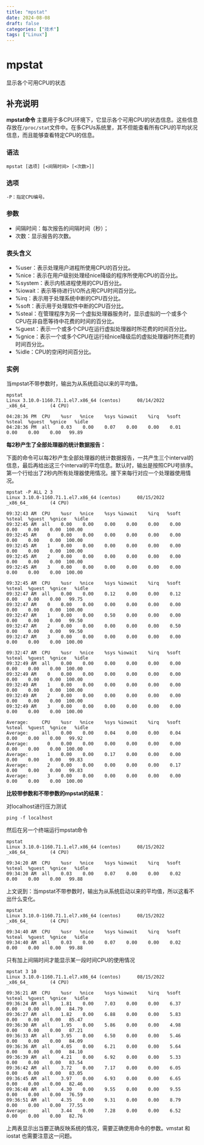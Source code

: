 ```yaml
---
title: "mpstat"
date: 2024-08-08
draft: false
categories: ["技术"]
tags: ["Linux"]
---
```

mpstat
===

显示各个可用CPU的状态

## 补充说明

**mpstat命令** 主要用于多CPU环境下，它显示各个可用CPU的状态信息。这些信息存放在`/proc/stat`文件中。在多CPUs系统里，其不但能查看所有CPU的平均状况信息，而且能够查看特定CPU的信息。

###  语法

```shell
mpstat [选项] [<间隔时间> [<次数>]]
```

###  选项

```shell
-P：指定CPU编号。
```

###  参数

- 间隔时间：每次报告的间隔时间（秒）；
- 次数：显示报告的次数。

###  表头含义
- %user：表示处理用户进程所使用CPU的百分比。
- %nice：表示在用户级别处理经nice降级的程序所使用CPU的百分比。
- %system：表示内核进程使用的CPU百分比。
- %iowait：表示等待进行I/O所占用CPU时间百分比。
- %irq：表示用于处理系统中断的CPU百分比。
- %soft：表示用于处理软件中断的CPU百分比。
- %steal：在管理程序为另一个虚拟处理器服务时，显示虚拟的一个或多个CPU在非自愿等待中花费的时间的百分比。
- %guest：表示一个或多个CPU在运行虚拟处理器时所花费的时间百分比。
- %gnice：表示一个或多个CPU在运行经nice降级后的虚拟处理器时所花费的时间百分比。
- %idle：CPU的空闲时间百分比。

###  实例

当mpstat不带参数时，输出为从系统启动以来的平均值。

```shell
mpstat
Linux 3.10.0-1160.71.1.el7.x86_64 (centos)      08/14/2022      _x86_64_        (4 CPU)

04:28:36 PM  CPU    %usr   %nice    %sys %iowait    %irq   %soft  %steal  %guest  %gnice   %idle
04:28:36 PM  all    0.03    0.00    0.07    0.00    0.00    0.01    0.00    0.00    0.00   99.89
```

 **每2秒产生了全部处理器的统计数据报告：** 

下面的命令可以每2秒产生全部处理器的统计数据报告，一共产生三个interval的信息，最后再给出这三个interval的平均信息。默认时，输出是按照CPU号排序。第一个行给出了2秒内所有处理器使用情况。接下来每行对应一个处理器使用情况。

```shell
mpstat -P ALL 2 3
Linux 3.10.0-1160.71.1.el7.x86_64 (centos)      08/15/2022      _x86_64_        (4 CPU)

09:32:43 AM  CPU    %usr   %nice    %sys %iowait    %irq   %soft  %steal  %guest  %gnice   %idle
09:32:45 AM  all    0.00    0.00    0.00    0.00    0.00    0.00    0.00    0.00    0.00  100.00
09:32:45 AM    0    0.00    0.00    0.00    0.00    0.00    0.00    0.00    0.00    0.00  100.00
09:32:45 AM    1    0.00    0.00    0.00    0.00    0.00    0.00    0.00    0.00    0.00  100.00
09:32:45 AM    2    0.00    0.00    0.00    0.00    0.00    0.00    0.00    0.00    0.00  100.00
09:32:45 AM    3    0.00    0.00    0.00    0.00    0.00    0.00    0.00    0.00    0.00  100.00

09:32:45 AM  CPU    %usr   %nice    %sys %iowait    %irq   %soft  %steal  %guest  %gnice   %idle
09:32:47 AM  all    0.00    0.00    0.12    0.00    0.00    0.12    0.00    0.00    0.00   99.75
09:32:47 AM    0    0.00    0.00    0.00    0.00    0.00    0.00    0.00    0.00    0.00  100.00
09:32:47 AM    1    0.00    0.00    0.50    0.00    0.00    0.00    0.00    0.00    0.00   99.50
09:32:47 AM    2    0.00    0.00    0.00    0.00    0.00    0.50    0.00    0.00    0.00   99.50
09:32:47 AM    3    0.00    0.00    0.00    0.00    0.00    0.00    0.00    0.00    0.00  100.00

09:32:47 AM  CPU    %usr   %nice    %sys %iowait    %irq   %soft  %steal  %guest  %gnice   %idle
09:32:49 AM  all    0.00    0.00    0.00    0.00    0.00    0.00    0.00    0.00    0.00  100.00
09:32:49 AM    0    0.00    0.00    0.00    0.00    0.00    0.00    0.00    0.00    0.00  100.00
09:32:49 AM    1    0.00    0.00    0.00    0.00    0.00    0.00    0.00    0.00    0.00  100.00
09:32:49 AM    2    0.00    0.00    0.00    0.00    0.00    0.00    0.00    0.00    0.00  100.00
09:32:49 AM    3    0.00    0.00    0.00    0.00    0.00    0.00    0.00    0.00    0.00  100.00

Average:     CPU    %usr   %nice    %sys %iowait    %irq   %soft  %steal  %guest  %gnice   %idle
Average:     all    0.00    0.00    0.04    0.00    0.00    0.04    0.00    0.00    0.00   99.92
Average:       0    0.00    0.00    0.00    0.00    0.00    0.00    0.00    0.00    0.00  100.00
Average:       1    0.00    0.00    0.17    0.00    0.00    0.00    0.00    0.00    0.00   99.83
Average:       2    0.00    0.00    0.00    0.00    0.00    0.17    0.00    0.00    0.00   99.83
Average:       3    0.00    0.00    0.00    0.00    0.00    0.00    0.00    0.00    0.00  100.00
```

 **比较带参数和不带参数的mpstat的结果：** 

对localhost进行压力测试

```shell
ping -f localhost
```

然后在另一个终端运行mpstat命令

```shell
mpstat
Linux 3.10.0-1160.71.1.el7.x86_64 (centos)      08/15/2022      _x86_64_        (4 CPU)

09:34:20 AM  CPU    %usr   %nice    %sys %iowait    %irq   %soft  %steal  %guest  %gnice   %idle
09:34:20 AM  all    0.03    0.00    0.07    0.00    0.00    0.02    0.00    0.00    0.00   99.88
```

上文说到：当mpstat不带参数时，输出为从系统启动以来的平均值，所以这看不出什么变化。

```shell
mpstat
Linux 3.10.0-1160.71.1.el7.x86_64 (centos)      08/15/2022      _x86_64_        (4 CPU)

09:34:40 AM  CPU    %usr   %nice    %sys %iowait    %irq   %soft  %steal  %guest  %gnice   %idle
09:34:40 AM  all    0.03    0.00    0.07    0.00    0.00    0.02    0.00    0.00    0.00   99.88
```

只有加上间隔时间才能显示某一段时间CPU的使用情况

```shell
mpstat 3 10
Linux 3.10.0-1160.71.1.el7.x86_64 (centos)      08/15/2022      _x86_64_        (4 CPU)

09:36:21 AM  CPU    %usr   %nice    %sys %iowait    %irq   %soft  %steal  %guest  %gnice   %idle
09:36:24 AM  all    1.81    0.00    7.03    0.00    0.00    6.37    0.00    0.00    0.00   84.79
09:36:27 AM  all    1.82    0.00    6.88    0.00    0.00    5.83    0.00    0.00    0.00   85.47
09:36:30 AM  all    1.95    0.00    5.86    0.00    0.00    4.98    0.00    0.00    0.00   87.21
09:36:33 AM  all    3.95    0.00    6.50    0.00    0.00    5.46    0.00    0.00    0.00   84.09
09:36:36 AM  all    4.05    0.00    6.21    0.00    0.00    5.64    0.00    0.00    0.00   84.10
09:36:39 AM  all    4.21    0.00    6.92    0.00    0.00    5.33    0.00    0.00    0.00   83.54
09:36:42 AM  all    3.72    0.00    7.17    0.00    0.00    6.05    0.00    0.00    0.00   83.05
09:36:45 AM  all    3.97    0.00    6.93    0.00    0.00    6.65    0.00    0.00    0.00   82.46
09:36:48 AM  all    4.30    0.00    9.55    0.00    0.00    9.55    0.00    0.00    0.00   76.59
09:36:51 AM  all    4.35    0.00    9.31    0.00    0.00    8.79    0.00    0.00    0.00   77.55
Average:     all    3.44    0.00    7.28    0.00    0.00    6.52    0.00    0.00    0.00   82.76
```

上两表显示出当要正确反映系统的情况，需要正确使用命令的参数。vmstat 和iostat 也需要注意这一问题。
